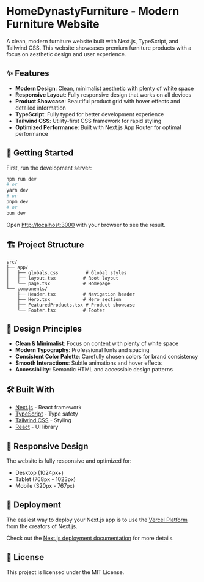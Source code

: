 # HomeDynastyFurniture - Modern Furniture Website

A clean, modern furniture website built with Next.js, TypeScript, and Tailwind CSS. This website showcases premium furniture products with a focus on aesthetic design and user experience.

## ✨ Features

- **Modern Design**: Clean, minimalist aesthetic with plenty of white space
- **Responsive Layout**: Fully responsive design that works on all devices
- **Product Showcase**: Beautiful product grid with hover effects and detailed information
- **TypeScript**: Fully typed for better development experience
- **Tailwind CSS**: Utility-first CSS framework for rapid styling
- **Optimized Performance**: Built with Next.js App Router for optimal performance

## 🚀 Getting Started

First, run the development server:

```bash
npm run dev
# or
yarn dev
# or
pnpm dev
# or
bun dev
```

Open [http://localhost:3000](http://localhost:3000) with your browser to see the result.

## 🏗️ Project Structure

```
src/
├── app/
│   ├── globals.css          # Global styles
│   ├── layout.tsx          # Root layout
│   └── page.tsx            # Homepage  
└── components/
    ├── Header.tsx          # Navigation header
    ├── Hero.tsx            # Hero section
    ├── FeaturedProducts.tsx # Product showcase
    └── Footer.tsx          # Footer
```

## 🎨 Design Principles

- **Clean & Minimalist**: Focus on content with plenty of white space
- **Modern Typography**: Professional fonts and spacing
- **Consistent Color Palette**: Carefully chosen colors for brand consistency
- **Smooth Interactions**: Subtle animations and hover effects
- **Accessibility**: Semantic HTML and accessible design patterns

## 🛠️ Built With

- [Next.js](https://nextjs.org/) - React framework
- [TypeScript](https://www.typescriptlang.org/) - Type safety
- [Tailwind CSS](https://tailwindcss.com/) - Styling
- [React](https://reactjs.org/) - UI library

## 📱 Responsive Design

The website is fully responsive and optimized for:
- Desktop (1024px+)
- Tablet (768px - 1023px)
- Mobile (320px - 767px)

## 🚀 Deployment

The easiest way to deploy your Next.js app is to use the [Vercel Platform](https://vercel.com/new?utm_medium=default-template&filter=next.js&utm_source=create-next-app&utm_campaign=create-next-app-readme) from the creators of Next.js.

Check out the [Next.js deployment documentation](https://nextjs.org/docs/app/building-your-application/deploying) for more details.

## 📄 License

This project is licensed under the MIT License.
